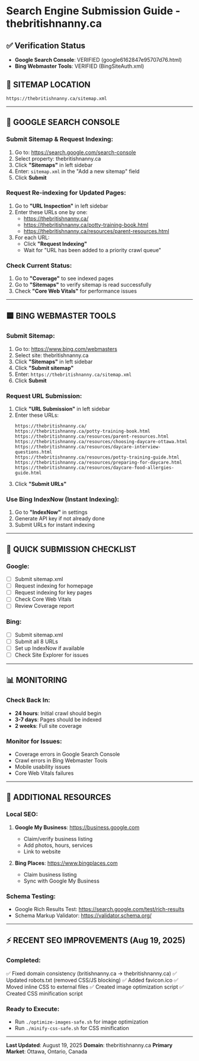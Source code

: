 # Search Engine Submission Guide - thebritishnanny.ca

## ✅ Verification Status
- **Google Search Console**: VERIFIED (google6162847e95707d76.html)
- **Bing Webmaster Tools**: VERIFIED (BingSiteAuth.xml)

## 📍 SITEMAP LOCATION
```
https://thebritishnanny.ca/sitemap.xml
```

---

## 🔵 GOOGLE SEARCH CONSOLE

### Submit Sitemap & Request Indexing:
1. Go to: https://search.google.com/search-console
2. Select property: thebritishnanny.ca
3. Click **"Sitemaps"** in left sidebar
4. Enter: `sitemap.xml` in the "Add a new sitemap" field
5. Click **Submit**

### Request Re-indexing for Updated Pages:
1. Go to **"URL Inspection"** in left sidebar
2. Enter these URLs one by one:
   - https://thebritishnanny.ca/
   - https://thebritishnanny.ca/potty-training-book.html
   - https://thebritishnanny.ca/resources/parent-resources.html
3. For each URL:
   - Click **"Request Indexing"**
   - Wait for "URL has been added to a priority crawl queue"

### Check Current Status:
1. Go to **"Coverage"** to see indexed pages
2. Go to **"Sitemaps"** to verify sitemap is read successfully
3. Check **"Core Web Vitals"** for performance issues

---

## 🟦 BING WEBMASTER TOOLS

### Submit Sitemap:
1. Go to: https://www.bing.com/webmasters
2. Select site: thebritishnanny.ca
3. Click **"Sitemaps"** in left sidebar
4. Click **"Submit sitemap"**
5. Enter: `https://thebritishnanny.ca/sitemap.xml`
6. Click **Submit**

### Request URL Submission:
1. Click **"URL Submission"** in left sidebar
2. Enter these URLs:
   ```
   https://thebritishnanny.ca/
   https://thebritishnanny.ca/potty-training-book.html
   https://thebritishnanny.ca/resources/parent-resources.html
   https://thebritishnanny.ca/resources/choosing-daycare-ottawa.html
   https://thebritishnanny.ca/resources/daycare-interview-questions.html
   https://thebritishnanny.ca/resources/potty-training-guide.html
   https://thebritishnanny.ca/resources/preparing-for-daycare.html
   https://thebritishnanny.ca/resources/daycare-food-allergies-guide.html
   ```
3. Click **"Submit URLs"**

### Use Bing IndexNow (Instant Indexing):
1. Go to **"IndexNow"** in settings
2. Generate API key if not already done
3. Submit URLs for instant indexing

---

## 🚀 QUICK SUBMISSION CHECKLIST

### Google:
- [ ] Submit sitemap.xml
- [ ] Request indexing for homepage
- [ ] Request indexing for key pages
- [ ] Check Core Web Vitals
- [ ] Review Coverage report

### Bing:
- [ ] Submit sitemap.xml
- [ ] Submit all 8 URLs
- [ ] Set up IndexNow if available
- [ ] Check Site Explorer for issues

---

## 📊 MONITORING

### Check Back In:
- **24 hours**: Initial crawl should begin
- **3-7 days**: Pages should be indexed
- **2 weeks**: Full site coverage

### Monitor for Issues:
- Coverage errors in Google Search Console
- Crawl errors in Bing Webmaster Tools
- Mobile usability issues
- Core Web Vitals failures

---

## 🔗 ADDITIONAL RESOURCES

### Local SEO:
1. **Google My Business**: https://business.google.com
   - Claim/verify business listing
   - Add photos, hours, services
   - Link to website

2. **Bing Places**: https://www.bingplaces.com
   - Claim business listing
   - Sync with Google My Business

### Schema Testing:
- Google Rich Results Test: https://search.google.com/test/rich-results
- Schema Markup Validator: https://validator.schema.org/

---

## ⚡ RECENT SEO IMPROVEMENTS (Aug 19, 2025)

### Completed:
✅ Fixed domain consistency (britishnanny.ca → thebritishnanny.ca)
✅ Updated robots.txt (removed CSS/JS blocking)
✅ Added favicon.ico
✅ Moved inline CSS to external files
✅ Created image optimization script
✅ Created CSS minification script

### Ready to Execute:
- Run `./optimize-images-safe.sh` for image optimization
- Run `./minify-css-safe.sh` for CSS minification

---

**Last Updated**: August 19, 2025
**Domain**: thebritishnanny.ca
**Primary Market**: Ottawa, Ontario, Canada